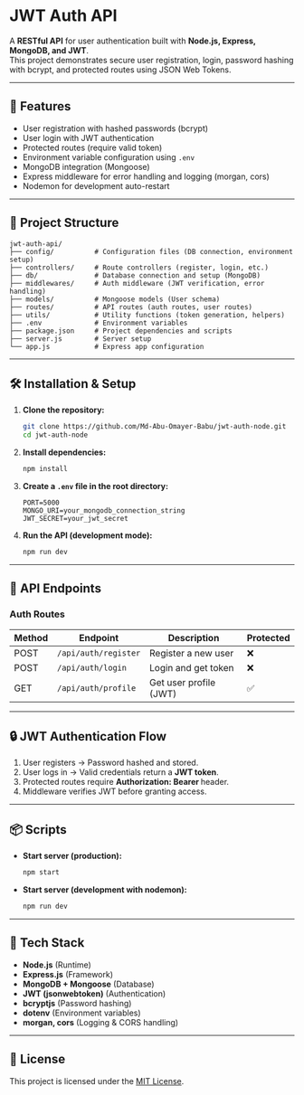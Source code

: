 # JWT Auth API

A **RESTful API** for user authentication built with **Node.js, Express, MongoDB, and JWT**.  
This project demonstrates secure user registration, login, password hashing with bcrypt, and protected routes using JSON Web Tokens.

---

## 🚀 Features
- User registration with hashed passwords (bcrypt)
- User login with JWT authentication
- Protected routes (require valid token)
- Environment variable configuration using `.env`
- MongoDB integration (Mongoose)
- Express middleware for error handling and logging (morgan, cors)
- Nodemon for development auto-restart

---

## 📂 Project Structure
```
jwt-auth-api/
├── config/          # Configuration files (DB connection, environment setup)
├── controllers/     # Route controllers (register, login, etc.)
├── db/              # Database connection and setup (MongoDB)
├── middlewares/     # Auth middleware (JWT verification, error handling)
├── models/          # Mongoose models (User schema)
├── routes/          # API routes (auth routes, user routes)
├── utils/           # Utility functions (token generation, helpers)
├── .env             # Environment variables
├── package.json     # Project dependencies and scripts
├── server.js        # Server setup
└── app.js           # Express app configuration
```

---

## 🛠️ Installation & Setup

1. **Clone the repository:**
   ```bash
   git clone https://github.com/Md-Abu-Omayer-Babu/jwt-auth-node.git
   cd jwt-auth-node
   ```

2. **Install dependencies:**
   ```bash
   npm install
   ```

3. **Create a `.env` file in the root directory:**
   ```env
   PORT=5000
   MONGO_URI=your_mongodb_connection_string
   JWT_SECRET=your_jwt_secret
   ```

4. **Run the API (development mode):**
   ```bash
   npm run dev
   ```

---

## 🔑 API Endpoints

### Auth Routes
| Method | Endpoint        | Description             | Protected |
|--------|-----------------|-------------------------|-----------|
| POST   | `/api/auth/register` | Register a new user    | ❌        |
| POST   | `/api/auth/login`    | Login and get token    | ❌        |
| GET    | `/api/auth/profile`  | Get user profile (JWT) | ✅        |

---

## 🔒 JWT Authentication Flow
1. User registers → Password hashed and stored.
2. User logs in → Valid credentials return a **JWT token**.
3. Protected routes require **Authorization: Bearer <token>** header.
4. Middleware verifies JWT before granting access.

---

## 📦 Scripts
- **Start server (production):**
  ```bash
  npm start
  ```
- **Start server (development with nodemon):**
  ```bash
  npm run dev
  ```

---

## 🧰 Tech Stack
- **Node.js** (Runtime)
- **Express.js** (Framework)
- **MongoDB + Mongoose** (Database)
- **JWT (jsonwebtoken)** (Authentication)
- **bcryptjs** (Password hashing)
- **dotenv** (Environment variables)
- **morgan, cors** (Logging & CORS handling)

---

## 📝 License
This project is licensed under the [MIT License](LICENSE).
